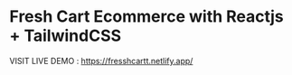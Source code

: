 # Fresh Cart Ecommerce with Reactjs + TailwindCSS    

 VISIT LIVE DEMO :  https://fresshcartt.netlify.app/


